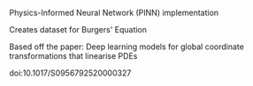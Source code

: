 Physics-Informed Neural Network (PINN) implementation

Creates dataset for Burgers' Equation

Based off the paper: Deep learning models for global coordinate transformations that linearise PDEs

doi:10.1017/S0956792520000327
